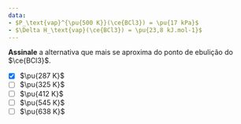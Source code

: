 ```yaml
---
data:
- $P_\text{vap}^{\pu{500 K}}(\ce{BCl3}) = \pu{17 kPa}$
- $\Delta H_\text{vap}(\ce{BCl3}) = \pu{23,8 kJ.mol-1}$
---
```


**Assinale** a alternativa que mais se aproxima do ponto de ebulição do $\ce{BCl3}$.

- [x] $\pu{287 K}$
- [ ] $\pu{325 K}$
- [ ] $\pu{412 K}$
- [ ] $\pu{545 K}$
- [ ] $\pu{638 K}$
